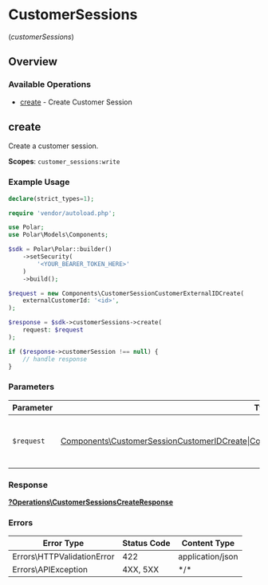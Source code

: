 # CustomerSessions
(*customerSessions*)

## Overview

### Available Operations

* [create](#create) - Create Customer Session

## create

Create a customer session.

**Scopes**: `customer_sessions:write`

### Example Usage

<!-- UsageSnippet language="php" operationID="customer-sessions:create" method="post" path="/v1/customer-sessions/" -->
```php
declare(strict_types=1);

require 'vendor/autoload.php';

use Polar;
use Polar\Models\Components;

$sdk = Polar\Polar::builder()
    ->setSecurity(
        '<YOUR_BEARER_TOKEN_HERE>'
    )
    ->build();

$request = new Components\CustomerSessionCustomerExternalIDCreate(
    externalCustomerId: '<id>',
);

$response = $sdk->customerSessions->create(
    request: $request
);

if ($response->customerSession !== null) {
    // handle response
}
```

### Parameters

| Parameter                                                                                                                                                               | Type                                                                                                                                                                    | Required                                                                                                                                                                | Description                                                                                                                                                             |
| ----------------------------------------------------------------------------------------------------------------------------------------------------------------------- | ----------------------------------------------------------------------------------------------------------------------------------------------------------------------- | ----------------------------------------------------------------------------------------------------------------------------------------------------------------------- | ----------------------------------------------------------------------------------------------------------------------------------------------------------------------- |
| `$request`                                                                                                                                                              | [Components\CustomerSessionCustomerIDCreate\|Components\CustomerSessionCustomerExternalIDCreate](../../Models/Operations/CustomerSessionsCreateCustomerSessionCreate.md) | :heavy_check_mark:                                                                                                                                                      | The request object to use for the request.                                                                                                                              |

### Response

**[?Operations\CustomerSessionsCreateResponse](../../Models/Operations/CustomerSessionsCreateResponse.md)**

### Errors

| Error Type                 | Status Code                | Content Type               |
| -------------------------- | -------------------------- | -------------------------- |
| Errors\HTTPValidationError | 422                        | application/json           |
| Errors\APIException        | 4XX, 5XX                   | \*/\*                      |